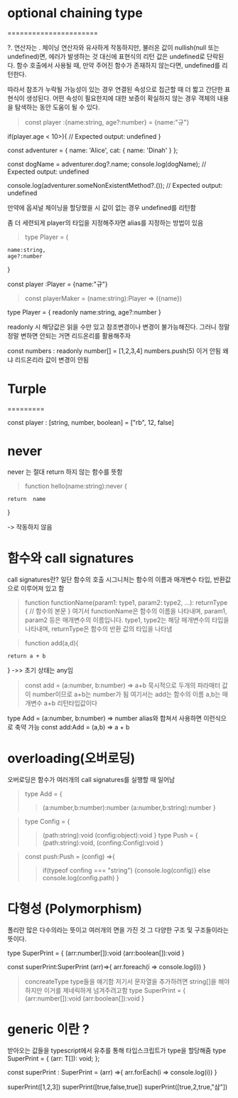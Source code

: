 # optional chaining type

======================

?. 연산자는 . 체이닝 연산자와 유사하게 작동하지만, 불러온 값이 nullish(null 또는 undefined)면, 에러가 발생하는 것 대신에 표현식의 리턴 값은 undefined로 단락된다. 함수 호출에서 사용될 때, 만약 주어진 함수가 존재하지 않는다면, undefined를 리턴한다.

따라서 참조가 누락될 가능성이 있는 경우 연결된 속성으로 접근할 때 더 짧고 간단한 표현식이 생성된다. 어떤 속성이 필요한지에 대한 보증이 확실하지 않는 경우 객체의 내용을 탐색하는 동안 도움이 될 수 있다.

> const player :{name:string, age?:number} = {name:"규"}

if(player.age < 10>){
// Expected output: undefined
}

const adventurer = {
name: 'Alice',
cat: {
name: 'Dinah'
}
};

const dogName = adventurer.dog?.name;
console.log(dogName);
// Expected output: undefined

console.log(adventurer.someNonExistentMethod?.());
// Expected output: undefined

만약에 옵셔널 체이닝을 할당했을 시 값이 없는 경우 undefined를 리턴함

좀 더 세련되게 player의 타입을 지정해주자면 alias를 지정하는 방법이 있음

> type Player = {

    name:string,
    age?:number

}

const player :Player = {name:"규"}

> const playerMaker = (name:string):Player => ({name})

type Player = {
readonly name:string,
age?:number
}

readonly 시 해당값은 읽을 수만 있고 참조변경이나 변경이 불가능해진다. 그러니 정말정말 변하면 안되는 거면 리드온리를 활용해주자

const numbers : readonly number[] = [1,2,3,4]
numbers.push(5) 이거 안됨
왜냐 리드온리라 값이 변경이 안됨

# Turple

=========

const player : [string, number, boolean] = ["rb", 12, false]

# never

never 는 절대 return 하지 않는 함수를 뜻함

> function hello(name:string):never {

    return  name

}

-> 작동하지 않음

# 함수와 call signatures

call signatures란?
일단 함수의 호출 시그니처는 함수의 이름과 매개변수 타입, 반환값으로 이루어져 있고 함

> function functionName(param1: type1, param2: type2, ...): returnType {
> // 함수의 본문
> }
> 여기서 functionName은 함수의 이름을 나타내며, param1, param2 등은 매개변수의 이름입니다. type1, type2는 해당 매개변수의 타입을 나타내며, returnType은 함수의 반환 값의 타입을 나타냄

> function add(a,d){

    return a + b

}
->> 초기 상태는 any임

> const add = (a:number, b:number) => a+b
> 묵시적으로 두개의 파라매터 값이 number이므로 a+b는 number가 됨
> 여기서는 add는 함수의 이름 a,b는 매개변수 a+b 리턴타입값이다

type Add = (a:number, b:number) => number
alias와 합쳐서 사용하면 이런식으로 축약 가능
const add:Add = (a,b) => a + b

# overloading(오버로딩)

오버로딩은 함수가 여러개의 call signatures를 실행할 때 일어남

> type Add = {
>
> > (a:number,b:number):number
> > (a:number,b:string):number
> > }

> type Config = {
>
> > (path:string):void
> > (config:object):void
> > }
> > type Push = {
> > (path:string):void,
> > (confing:Config):void
> > }

> const push:Push = (config) =>{
>
> > if(typeof confing === "string") {console.log(config)}
> > else console.log(config.path)
> > }

# 다형성 (Polymorphism)

폴리란 많은 다수의라는 뜻이고 여러개의 면을 가진 것 그 다양한 구조 및 구조들이라는 뜻이다.

type SuperPrint = {
(arr:number[]):void
(arr:boolean[]):void
}

const superPrint:SuperPrint (arr)=>{
arr.foreach(i => console.log(i))
}

> concreateType type들을 얘기함 저기서 문자열을 추가하려면 string[]을 해야 하지만 이거를 제네릭하게 넘겨주려고함
> type SuperPrint = {
> (arr:number[]):void
> (arr:boolean[]):void
> }

# generic 이란 ?

받아오는 값들을 typescript에서 유추를 통해 타입스크립트가 type을 할당해줌
type SuperPrint = {
<T>(arr: T[]): void;
};

const superPrint : SuperPrint = (arr) =>{
arr.forEach(i => console.log(i))
}

superPrint([1,2,3])
superPrint([true,false,true])
superPrint([true,2,true,"삼"])
